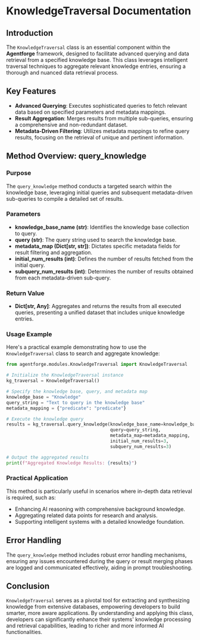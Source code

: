# KnowledgeTraversal Documentation

## Introduction

The `KnowledgeTraversal` class is an essential component within the **Agentforge** framework, designed to facilitate advanced querying and data retrieval from a specified knowledge base. This class leverages intelligent traversal techniques to aggregate relevant knowledge entries, ensuring a thorough and nuanced data retrieval process.

## Key Features

- **Advanced Querying**: Executes sophisticated queries to fetch relevant data based on specified parameters and metadata mappings.
- **Result Aggregation**: Merges results from multiple sub-queries, ensuring a comprehensive and non-redundant dataset.
- **Metadata-Driven Filtering**: Utilizes metadata mappings to refine query results, focusing on the retrieval of unique and pertinent information.

## Method Overview: query_knowledge

### Purpose

The `query_knowledge` method conducts a targeted search within the knowledge base, leveraging initial queries and subsequent metadata-driven sub-queries to compile a detailed set of results.

### Parameters

- **knowledge_base_name (str)**: Identifies the knowledge base collection to query.
- **query (str)**: The query string used to search the knowledge base.
- **metadata_map (Dict[str, str])**: Dictates specific metadata fields for result filtering and aggregation.
- **initial_num_results (int)**: Defines the number of results fetched from the initial query.
- **subquery_num_results (int)**: Determines the number of results obtained from each metadata-driven sub-query.

### Return Value

- **Dict[str, Any]**: Aggregates and returns the results from all executed queries, presenting a unified dataset that includes unique knowledge entries.

### Usage Example

Here's a practical example demonstrating how to use the `KnowledgeTraversal` class to search and aggregate knowledge:

```python
from agentforge.modules.KnowledgeTraversal import KnowledgeTraversal

# Initialize the KnowledgeTraversal instance
kg_traversal = KnowledgeTraversal()

# Specify the knowledge base, query, and metadata map
knowledge_base = "Knowledge"
query_string = "Text to query in the knowledge base"
metadata_mapping = {"predicate": "predicate"}

# Execute the knowledge query
results = kg_traversal.query_knowledge(knowledge_base_name=knowledge_base,
                                       query=query_string,
                                       metadata_map=metadata_mapping,
                                       initial_num_results=3,
                                       subquery_num_results=3)

# Output the aggregated results
print(f"Aggregated Knowledge Results: {results}")
```

### Practical Application

This method is particularly useful in scenarios where in-depth data retrieval is required, such as:

- Enhancing AI reasoning with comprehensive background knowledge.
- Aggregating related data points for research and analysis.
- Supporting intelligent systems with a detailed knowledge foundation.

## Error Handling

The `query_knowledge` method includes robust error handling mechanisms, ensuring any issues encountered during the query or result merging phases are logged and communicated effectively, aiding in prompt troubleshooting.

## Conclusion

`KnowledgeTraversal` serves as a pivotal tool for extracting and synthesizing knowledge from extensive databases, empowering developers to build smarter, more aware applications. By understanding and applying this class, developers can significantly enhance their systems' knowledge processing and retrieval capabilities, leading to richer and more informed AI functionalities.